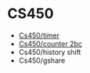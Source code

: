 # CS450
* [Cs450/timer](./179/179.md)
* [Cs450/counter 2bc](./180/180.md)
* Cs450/history shift
* Cs450/gshare